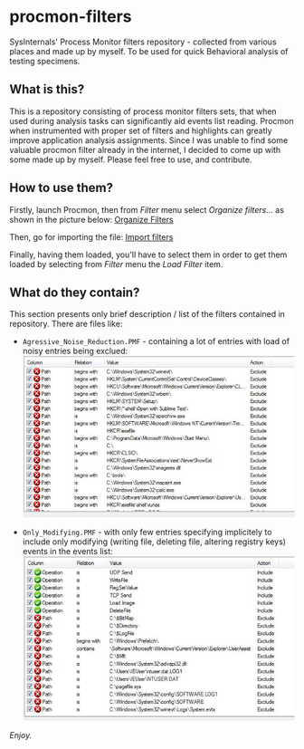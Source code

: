 # procmon-filters

SysInternals' Process Monitor filters repository - collected from various places and made up by myself. To be used for quick Behavioral analysis of testing specimens.


## What is this?

This is a repository consisting of process monitor filters sets, that when used during analysis tasks can significantly aid events list reading. Procmon when instrumented with proper set of filters and highlights can greatly improve application analysis assignments. Since I was unable to find some valuable procmon filter already in the internet, I decided to come up with some made up by myself.
Please feel free to use, and contribute.


## How to use them?

Firstly, launch Procmon, then from *Filter* menu select *Organize filters...* as shown in the picture below:
[Organize Filters](imgs/1.jpg)

Then, go for importing the file:
[Import filters](imgs/2.jpg)

Finally, having them loaded, you'll have to select them in order to get them loaded by selecting from *Filter* menu the *Load Filter* item.


## What do they contain?

This section presents only brief description / list of the filters contained in repository. There are files like:

* `Agressive_Noise_Reduction.PMF` - containing a lot of entries with load of noisy entries being exclued:
![Agressive_Noise_Reduction](imgs/agressive.jpg)

* `Only_Modifying.PMF` - with only few entries specifying implicitely to include only modifying (writing file, deleting file, altering registry keys) events in the events list:
![Only_Modyfing](imgs/only-modyfing.JPG)


*Enjoy.*